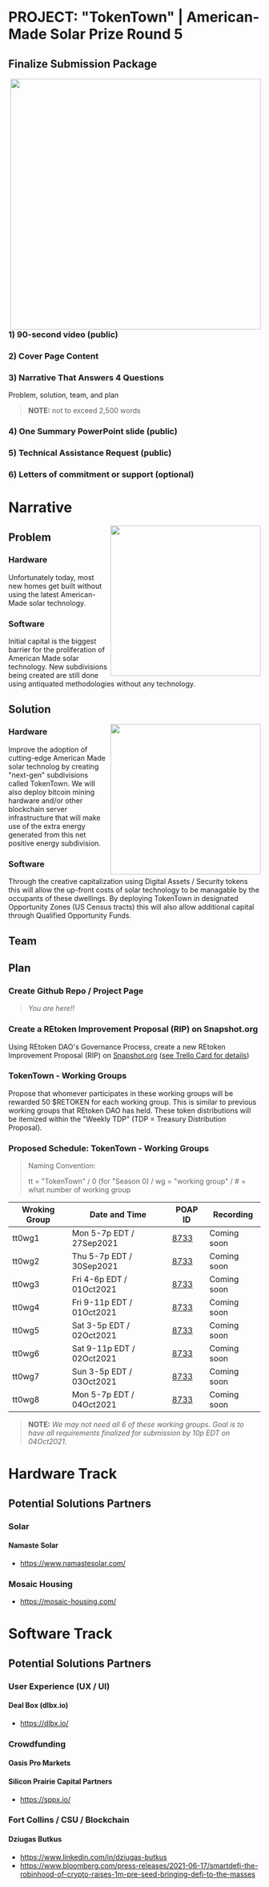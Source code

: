 # PROJECT: "TokenTown" | American-Made Solar Prize Round 5

## Finalize Submission Package
<img src="https://trello.com/1/cards/6151af132620538895b2ef7c/attachments/6151af448674791ff7027034/download/image.jpeg" width=500 align=right>

### 1) 90-second video (public)

### 2) Cover Page Content

### 3) Narrative That Answers 4 Questions
Problem, solution, team, and plan

> **NOTE:** not to exceed 2,500 words

### 4) One Summary PowerPoint slide (public)

### 5) Technical Assistance Request (public)

### 6) Letters of commitment or support (optional)

# Narrative
<img src="https://trello.com/1/cards/613a47499073e135adfb6d08/attachments/614955b3bf0316504bd434dd/previews/614955b4bf0316504bd434e5/download/image.png" width=300 align=right>

## Problem

### Hardware
Unfortunately today, most new homes get built without using the latest American-Made solar technology.

### Software
Initial capital is the biggest barrier for the proliferation of American Made solar technology.  New subdivisions being created are still done using antiquated methodologies without any technology.

## Solution
<img src="https://trello.com/1/cards/611c8059f5626f324810f083/attachments/615939a1eaa97511c9215ed3/download/logo_REtoken.DAO_2021-09-18T1800.png" width=300 align=right>

### Hardware
Improve the adoption of cutting-edge American Made solar technolog by creating "next-gen" subdivisions called TokenTown.  We will also deploy bitcoin mining hardware and/or other blockchain server infrastructure that will make use of the extra energy generated from this net positive energy subdivision.

### Software
Through the creative capitalization using Digital Assets / Security tokens this will allow the up-front costs of solar technology to be managable by the occupants of these dwellings.  By deploying TokenTown in designated Opportunity Zones (US Census tracts) this will also allow additional capital through Qualified Opportunity Funds.

## Team

## Plan

### Create Github Repo / Project Page
> *You are here!!*

### Create a REtoken Improvement Proposal (RIP) on Snapshot.org
Using REtoken DAO's Governance Process, create a new REtoken Improvement Proposal (RIP) on [Snapshot.org](https://snapshot.org/#/retokendao.eth/) ([see Trello Card for details](https://trello.com/c/eEjmRbTF))

### TokenTown - Working Groups
Propose that whomever participates in these working groups will be rewarded 50 $RETOKEN for each working group.  This is similar to previous working groups that REtoken DAO has held.  These token distributions will be itemized within the "Weekly TDP" (TDP = Treasury Distribution Proposal).

### Proposed Schedule: TokenTown - Working Groups
> Naming Convention:
> 
> tt = "TokenTown" / 0 (for "Season 0) / wg = "working group" / # = what number of working group

| Wroking Group | Date and Time | POAP ID | Recording | 
| ------------- | ------------- | --------| --------- |
| tt0wg1 | Mon 5-7p EDT / 27Sep2021| [8733](https://poap.gallery/event/8733) | Coming soon|
| tt0wg2 | Thu 5-7p EDT / 30Sep2021| [8733](https://poap.gallery/event/8733) | Coming soon|
| tt0wg3 | Fri 4-6p EDT / 01Oct2021| [8733](https://poap.gallery/event/8733) | Coming soon|
| tt0wg4 | Fri 9-11p EDT / 01Oct2021| [8733](https://poap.gallery/event/8733) | Coming soon|
| tt0wg5 | Sat 3-5p EDT / 02Oct2021| [8733](https://poap.gallery/event/8733) | Coming soon|
| tt0wg6 | Sat 9-11p EDT / 02Oct2021| [8733](https://poap.gallery/event/8733) | Coming soon|
| tt0wg7 | Sun 3-5p EDT / 03Oct2021| [8733](https://poap.gallery/event/8733) | Coming soon|
| tt0wg8 | Mon 5-7p EDT / 04Oct2021| [8733](https://poap.gallery/event/8733) | Coming soon|

> **NOTE:**
> *We may not need all 6 of these working groups.  Goal is to have all requirements finalized for submission by 10p EDT on 04Oct2021.*

# Hardware Track

## Potential Solutions Partners

### Solar

#### Namaste Solar
* https://www.namastesolar.com/

### Mosaic Housing
* https://mosaic-housing.com/

# Software Track

## Potential Solutions Partners

### User Experience (UX / UI)

#### Deal Box (dlbx.io)
- https://dlbx.io/

### Crowdfunding

#### Oasis Pro Markets


#### Silicon Prairie Capital Partners
* https://sppx.io/

### Fort Collins / CSU / Blockchain

#### Dziugas Butkus
* https://www.linkedin.com/in/dziugas-butkus
* https://www.bloomberg.com/press-releases/2021-06-17/smartdefi-the-robinhood-of-crypto-raises-1m-pre-seed-bringing-defi-to-the-masses
